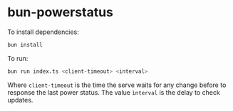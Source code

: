 # bun-powerstatus

To install dependencies:

```bash
bun install
```

To run:

```bash
bun run index.ts <client-timeout> <interval>
```

Where `client-timeout` is the time the serve waits for any change before to response the last power status. The value `ìnterval` is the delay to check updates.

